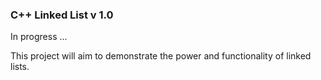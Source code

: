 <h3>C++ Linked List v 1.0 </h3> 


<p>In progress ... </p>
<p>This project will aim to demonstrate the power and functionality of linked lists.</p> 
